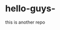 # hello-guys-
this is another repo
<html>
  <head> 
    <title> THIS IS MY PRACTICE ON GIT HUB </title>  
  </head>
  <body>
    <script>
    documtent.write("hello world");  
    </script>
  </body>
    
